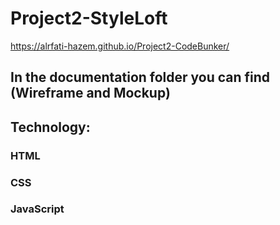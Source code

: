 # Project2-StyleLoft

https://alrfati-hazem.github.io/Project2-CodeBunker/

## In the documentation folder you can find (Wireframe and Mockup)

## Technology:
### HTML
### CSS
### JavaScript
